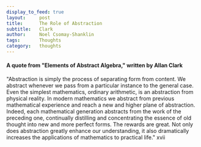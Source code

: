 ```yaml
---
display_to_feed: true
layout:     post
title:      The Role of Abstraction
subtitle:   Clark
author:     Noel Csomay-Shanklin
tags:       Thoughts
category:   thoughts
---
```


#### A quote from "Elements of Abstract Algebra," written by Allan Clark

"Abstraction is simply the process of separating form from content. We abstract whenever we pass from a particular instance to the general case. Even the simplest mathematics, ordinary arithmetic, is an abstraction from physical reality. In modern mathematics we abstract from previous mathematical experience and reach a new and higher plane of abstraction. Indeed, each mathematical generation abstracts from the work of the preceding one, continually distilling and concentrating the essence of old thought into new and more perfect forms. The rewards are great. Not only does abstraction greatly enhance our understanding, it also dramatically increases the applications of mathematics to practical life." xvii